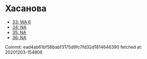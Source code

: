 # Хасанова
- [33: WA 6](33.md)
- [34: NA](34.md)
- [35: NA](35.md)
- [36: NA](36.md)

Commit: ead4ab61bf56babf3175d9fc7fd32d1814646390
 fetched at: 20201203-154806
